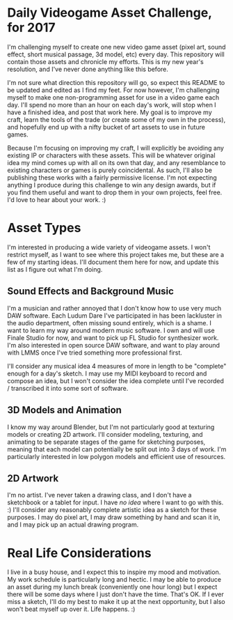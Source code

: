 # Daily Videogame Asset Challenge, for 2017
I'm challenging myself to create one new video game asset (pixel art, sound effect, short musical passage, 3d model, etc) every day. This repository will contain those assets and chronicle my efforts. This is my new year's resolution, and I've never done anything like this before.

I'm not sure what direction this repository will go, so expect this README to be updated and edited as I find my feet. For now however, I'm challenging myself to make one non-programming asset for use in a video game each day. I'll spend no more than an hour on each day's work, will stop when I have a finished idea, and post that work here. My goal is to improve my craft, learn the tools of the trade (or create some of my own in the process), and hopefully end up with a nifty bucket of art assets to use in future games.

Because I'm focusing on improving my craft, I will explicitly be avoiding any existing IP or characters with these assets. This will be whatever original idea my mind comes up with all on its own that day, and any resemblance to existing characters or games is purely coincidental. As such, I'll also be publishing these works with a fairly permissive license. I'm not expecting anything I produce during this challenge to win any design awards, but if you find them useful and want to drop them in your own projects, feel free. I'd love to hear about your work. :)

# Asset Types
I'm interested in producing a wide variety of videogame assets. I won't restrict myself, as I want to see where this project takes me, but these are a few of my starting ideas. I'll document them here for now, and update this list as I figure out what I'm doing.

## Sound Effects and Background Music
I'm a musician and rather annoyed that I don't know how to use very much DAW software. Each Ludum Dare I've participated in has been lackluster in the audio department, often missing sound entirely, which is a shame. I want to learn my way around modern music software. I own and will use Finale Studio for now, and want to pick up FL Studio for synthesizer work. I'm also interested in open source DAW software, and want to play around with LMMS once I've tried something more professional first.

I'll consider any musical idea 4 measures of more in length to be "complete" enough for a day's sketch. I may use my MIDI keyboard to record and compose an idea, but I won't consider the idea complete until I've recorded / transcribed it into some sort of software.

## 3D Models and Animation
I know my way around Blender, but I'm not particularly good at texturing models or creating 2D artwork. I'll consider modeling, texturing, and animating to be separate stages of the game for sketching purposes, meaning that each model can potentially be split out into 3 days of work. I'm particularly interested in low polygon models and efficient use of resources.

## 2D Artwork
I'm no artist. I've never taken a drawing class, and I don't have a sketchbook or a tablet for input. I have *no idea* where I want to go with this. :) I'll consider any reasonably complete artistic idea as a sketch for these purposes. I may do pixel art, I may draw something by hand and scan it in, and I may pick up an actual drawing program.

# Real Life Considerations
I live in a busy house, and I expect this to inspire my mood and motivation. My work schedule is particularly long and hectic. I may be able to produce an asset during my lunch break (conveniently one hour long) but I expect there will be some days where I just don't have the time. That's OK. If I ever miss a sketch, I'll do my best to make it up at the next opportunity, but I also won't beat myself up over it. Life happens. :)
